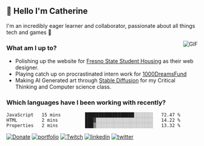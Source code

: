 ## 👋 Hello I'm Catherine

I'm an incredibly eager learner and collaborator, passionate about all things tech and games 💞️

<img align="right" alt="GIF" src="https://i.ibb.co/QrLVbp8/profile.gif" style='margin-left: 20px' />

### What am I up to?

- Polishing up the website for [Fresno State Student Housing](https://fresnostatehousing.org/) as their web designer.
- Playing catch up on procrastinated intern work for [1000DreamsFund](https://1000dreamsfund.org/)
- Making AI Generated art through [Stable Diffusion](https://stability.ai/) for my Critical Thinking and Computer science class.

### Which languages have I been working with recently?

<!--START_SECTION:waka-->

```text
JavaScript   15 mins         ██████████████████░░░░░░░   72.47 %
HTML         2 mins          ███▓░░░░░░░░░░░░░░░░░░░░░   14.22 %
Properties   2 mins          ███▒░░░░░░░░░░░░░░░░░░░░░   13.32 %
```

<!--END_SECTION:waka-->

[![Donate](https://img.shields.io/badge/Ko--fi-F16061?style=for-the-badge&logo=ko-fi&logoColor=white)](https://ko-fi.com/clasernaj)
[![portfolio](https://img.shields.io/badge/website-000000?style=for-the-badge&logo=About.me&logoColor=white)](https://cjlaserna.vercel.app/)
[![Twitch](https://img.shields.io/badge/Twitch-9146FF?style=for-the-badge&logo=twitch&logoColor=white)](http://twitch.tv/bubbaguppylive)
[![linkedin](https://img.shields.io/badge/linkedin-0A66C2?style=for-the-badge&logo=linkedin&logoColor=white)](https://www.linkedin.com/in/catherinelaserna/)
[![twitter](https://img.shields.io/badge/twitter-1DA1F2?style=for-the-badge&logo=twitter&logoColor=white)](https://twitter.com/bubbaguppylive)
